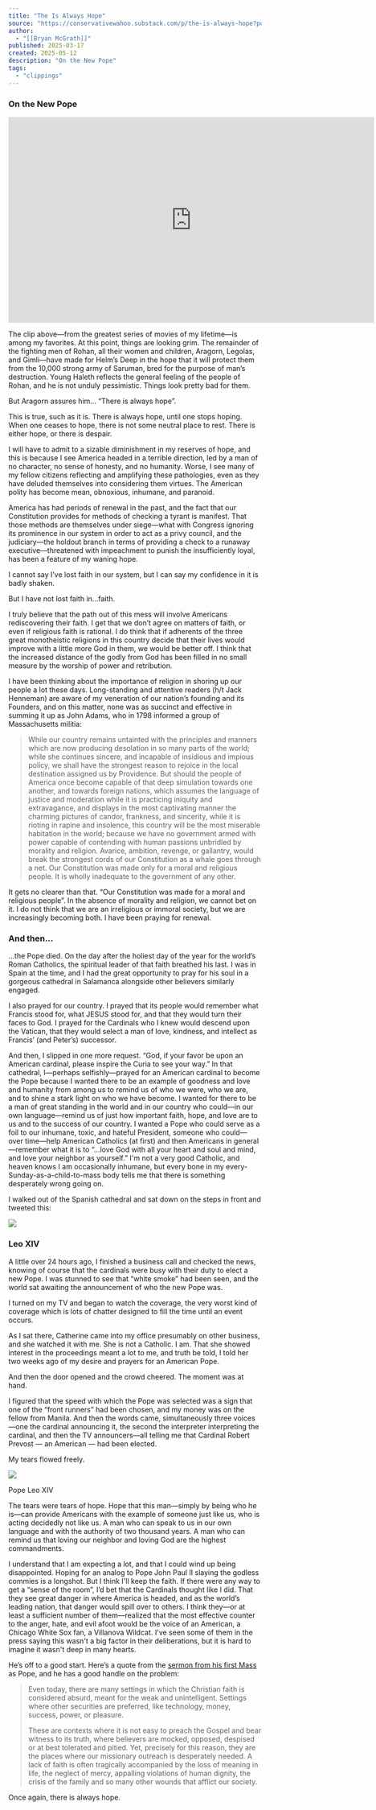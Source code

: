 ```yaml
---
title: "The Is Always Hope"
source: "https://conservativewahoo.substack.com/p/the-is-always-hope?publication_id=251051&post_id=163228783&isFreemail=true&r=7br8e&triedRedirect=true"
author:
  - "[[Bryan McGrath]]"
published: 2025-03-17
created: 2025-05-12
description: "On the New Pope"
tags:
  - "clippings"
---
```

### On the New Pope

<iframe src="https://www.youtube-nocookie.com/embed/84AVYn0ZELI?rel=0&amp;autoplay=0&amp;showinfo=0&amp;enablejsapi=0" frameborder="0" allow="autoplay; fullscreen" allowfullscreen="true" width="728" height="409"></iframe>

The clip above—from the greatest series of movies of my lifetime—is among my favorites. At this point, things are looking grim. The remainder of the fighting men of Rohan, all their women and children, Aragorn, Legolas, and Gimli—have made for Helm’s Deep in the hope that it will protect them from the 10,000 strong army of Saruman, bred for the purpose of man’s destruction. Young Haleth reflects the general feeling of the people of Rohan, and he is not unduly pessimistic. Things look pretty bad for them.

But Aragorn assures him… “There is always hope”.

This is true, such as it is. There is always hope, until one stops hoping. When one ceases to hope, there is not some neutral place to rest. There is either hope, or there is despair.

I will have to admit to a sizable diminishment in my reserves of hope, and this is because I see America headed in a terrible direction, led by a man of no character, no sense of honesty, and no humanity. Worse, I see many of my fellow citizens reflecting and amplifying these pathologies, even as they have deluded themselves into considering them virtues. The American polity has become mean, obnoxious, inhumane, and paranoid.

America has had periods of renewal in the past, and the fact that our Constitution provides for methods of checking a tyrant is manifest. That those methods are themselves under siege—what with Congress ignoring its prominence in our system in order to act as a privy council, and the judiciary—the holdout branch in terms of providing a check to a runaway executive—threatened with impeachment to punish the insufficiently loyal, has been a feature of my waning hope.

I cannot say I’ve lost faith in our system, but I can say my confidence in it is badly shaken.

But I have not lost faith in…faith.

I truly believe that the path out of this mess will involve Americans rediscovering their faith. I get that we don’t agree on matters of faith, or even if religious faith is rational. I do think that if adherents of the three great monotheistic religions in this country decide that their lives would improve with a little more God in them, we would be better off. I think that the increased distance of the godly from God has been filled in no small measure by the worship of power and retribution.

I have been thinking about the importance of religion in shoring up our people a lot these days. Long-standing and attentive readers (h/t Jack Henneman) are aware of my veneration of our nation’s founding and its Founders, and on this matter, none was as succinct and effective in summing it up as John Adams, who in 1798 informed a group of Massachusetts militia:

> While our country remains untainted with the principles and manners which are now producing desolation in so many parts of the world; while she continues sincere, and incapable of insidious and impious policy, we shall have the strongest reason to rejoice in the local destination assigned us by Providence. But should the people of America once become capable of that deep simulation towards one another, and towards foreign nations, which assumes the language of justice and moderation while it is practicing iniquity and extravagance, and displays in the most captivating manner the charming pictures of candor, frankness, and sincerity, while it is rioting in rapine and insolence, this country will be the most miserable habitation in the world; because we have no government armed with power capable of contending with human passions unbridled by morality and religion. Avarice, ambition, revenge, or gallantry, would break the strongest cords of our Constitution as a whale goes through a net. Our Constitution was made only for a moral and religious people. It is wholly inadequate to the government of any other.

It gets no clearer than that. “Our Constitution was made for a moral and religious people”. In the absence of morality and religion, we cannot bet on it. I do not think that we are an irreligious or immoral society, but we are increasingly becoming both. I have been praying for renewal.

### And then…

…the Pope died. On the day after the holiest day of the year for the world’s Roman Catholics, the spiritual leader of that faith breathed his last. I was in Spain at the time, and I had the great opportunity to pray for his soul in a gorgeous cathedral in Salamanca alongside other believers similarly engaged.

I also prayed for our country. I prayed that its people would remember what Francis stood for, what JESUS stood for, and that they would turn their faces to God. I prayed for the Cardinals who I knew would descend upon the Vatican, that they would select a man of love, kindness, and intellect as Francis’ (and Peter’s) successor.

And then, I slipped in one more request. “God, if your favor be upon an American cardinal, please inspire the Curia to see your way.” In that cathedral, I—perhaps selfishly—prayed for an American cardinal to become the Pope because I wanted there to be an example of goodness and love and humanity from among us to remind us of who we were, who we are, and to shine a stark light on who we have become. I wanted for there to be a man of great standing in the world and in our country who could—in our own language—remind us of just how important faith, hope, and love are to us and to the success of our country. I wanted a Pope who could serve as a foil to our inhumane, toxic, and hateful President, someone who could—over time—help American Catholics (at first) and then Americans in general—remember what it is to “…love God with all your heart and soul and mind, and love your neighbor as yourself.” I'm not a very good Catholic, and heaven knows I am occasionally inhumane, but every bone in my every-Sunday-as-a-child-to-mass body tells me that there is something desperately wrong going on.

I walked out of the Spanish cathedral and sat down on the steps in front and tweeted this:

![](https://conservativewahoo.substack.com/p/%7B%22src%22:%22https://substack-post-media.s3.amazonaws.com/public/images/436f6196-a8f0-432a-8e79-20d4d5f62ca0_655x359.png%22,%22srcNoWatermark%22:null,%22fullscreen%22:null,%22imageSize%22:null,%22height%22:359,%22width%22:655,%22resizeWidth%22:null,%22bytes%22:34455,%22alt%22:null,%22title%22:null,%22type%22:%22image/png%22,%22href%22:null,%22belowTheFold%22:true,%22topImage%22:false,%22internalRedirect%22:%22https://conservativewahoo.substack.com/i/163228783?img=https%3A%2F%2Fsubstack-post-media.s3.amazonaws.com%2Fpublic%2Fimages%2F436f6196-a8f0-432a-8e79-20d4d5f62ca0_655x359.png%22,%22isProcessing%22:false,%22align%22:null})

### Leo XIV

A little over 24 hours ago, I finished a business call and checked the news, knowing of course that the cardinals were busy with their duty to elect a new Pope. I was stunned to see that “white smoke” had been seen, and the world sat awaiting the announcement of who the new Pope was.

I turned on my TV and began to watch the coverage, the very worst kind of coverage which is lots of chatter designed to fill the time until an event occurs.

As I sat there, Catherine came into my office presumably on other business, and she watched it with me. She is not a Catholic. I am. That she showed interest in the proceedings meant a lot to me, and truth be told, I told her two weeks ago of my desire and prayers for an American Pope.

And then the door opened and the crowd cheered. The moment was at hand.

I figured that the speed with which the Pope was selected was a sign that one of the “front runners” had been chosen, and my money was on the fellow from Manila. And then the words came, simultaneously three voices—one the cardinal announcing it, the second the interpreter interpreting the cardinal, and then the TV announcers—all telling me that Cardinal Robert Prevost — an American — had been elected.

My tears flowed freely.

![](https://conservativewahoo.substack.com/p/%7B%22src%22:%22https://substack-post-media.s3.amazonaws.com/public/images/b806b5e8-485d-4a84-82fb-90017c68c450_1100x733.jpeg%22,%22srcNoWatermark%22:null,%22fullscreen%22:null,%22imageSize%22:null,%22height%22:733,%22width%22:1100,%22resizeWidth%22:null,%22bytes%22:73375,%22alt%22:null,%22title%22:null,%22type%22:%22image/jpeg%22,%22href%22:null,%22belowTheFold%22:true,%22topImage%22:false,%22internalRedirect%22:%22https://conservativewahoo.substack.com/i/163228783?img=https%3A%2F%2Fsubstack-post-media.s3.amazonaws.com%2Fpublic%2Fimages%2Fb806b5e8-485d-4a84-82fb-90017c68c450_1100x733.jpeg%22,%22isProcessing%22:false,%22align%22:null})

Pope Leo XIV

The tears were tears of hope. Hope that this man—simply by being who he is—can provide Americans with the example of someone just like us, who is acting decidedly not like us. A man who can speak to us in our own language and with the authority of two thousand years. A man who can remind us that loving our neighbor and loving God are the highest commandments.

I understand that I am expecting a lot, and that I could wind up being disappointed. Hoping for an analog to Pope John Paul II slaying the godless commies is a longshot. But I think I'll keep the faith. If there were any way to get a “sense of the room”, I’d bet that the Cardinals thought like I did. That they see great danger in where America is headed, and as the world’s leading nation, that danger would spill over to others. I think they—or at least a sufficient number of them—realized that the most effective counter to the anger, hate, and evil afoot would be the voice of an American, a Chicago White Sox fan, a Villanova Wildcat. I've seen some of them in the press saying this wasn't a big factor in their deliberations, but it is hard to imagine it wasn't deep in many hearts.

He’s off to a good start. Here’s a quote from the [sermon from his first Mass](https://www.npr.org/2025/05/09/g-s1-65311/read-pope-leo-xivs-first-homily-as-pope) as Pope, and he has a good handle on the problem:

> Even today, there are many settings in which the Christian faith is considered absurd, meant for the weak and unintelligent. Settings where other securities are preferred, like technology, money, success, power, or pleasure.
> 
> These are contexts where it is not easy to preach the Gospel and bear witness to its truth, where believers are mocked, opposed, despised or at best tolerated and pitied. Yet, precisely for this reason, they are the places where our missionary outreach is desperately needed. A lack of faith is often tragically accompanied by the loss of meaning in life, the neglect of mercy, appalling violations of human dignity, the crisis of the family and so many other wounds that afflict our society.

Once again, there is always hope.